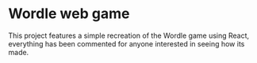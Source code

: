 # Wordle web game
This project features a simple recreation of the Wordle game using React, everything has been commented for anyone interested in seeing how its made.